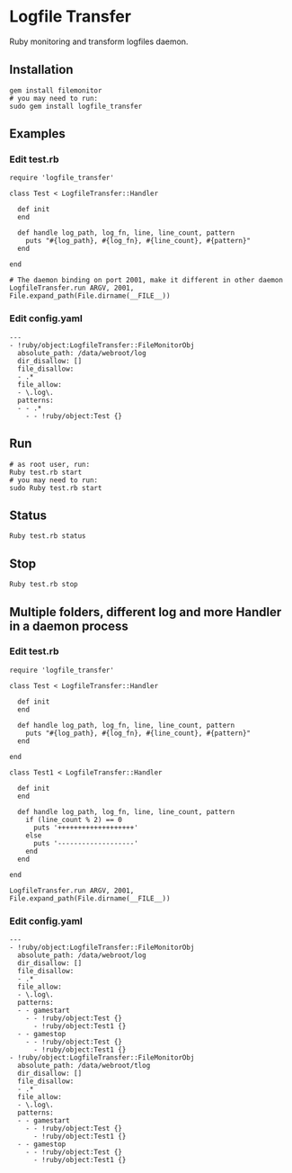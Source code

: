 # Logfile Transfer

Ruby monitoring and transform logfiles daemon.

## Installation

    gem install filemonitor
    # you may need to run:
    sudo gem install logfile_transfer

## Examples

### Edit test.rb

    require 'logfile_transfer'

    class Test < LogfileTransfer::Handler

      def init
      end

      def handle log_path, log_fn, line, line_count, pattern
        puts "#{log_path}, #{log_fn}, #{line_count}, #{pattern}"
      end

    end

    # The daemon binding on port 2001, make it different in other daemon
    LogfileTransfer.run ARGV, 2001, File.expand_path(File.dirname(__FILE__))

### Edit config.yaml

    ---
    - !ruby/object:LogfileTransfer::FileMonitorObj
      absolute_path: /data/webroot/log
      dir_disallow: []
      file_disallow:
      - .*
      file_allow:
      - \.log\.
      patterns:
      - - .*
        - - !ruby/object:Test {}

## Run

    # as root user, run:
    Ruby test.rb start
    # you may need to run:
    sudo Ruby test.rb start

## Status

    Ruby test.rb status

## Stop

    Ruby test.rb stop

## Multiple folders, different log and more Handler in a daemon process

### Edit test.rb

    require 'logfile_transfer'

    class Test < LogfileTransfer::Handler

      def init
      end

      def handle log_path, log_fn, line, line_count, pattern
        puts "#{log_path}, #{log_fn}, #{line_count}, #{pattern}"
      end

    end

    class Test1 < LogfileTransfer::Handler

      def init
      end

      def handle log_path, log_fn, line, line_count, pattern
        if (line_count % 2) == 0
          puts '+++++++++++++++++++'
        else
          puts '-------------------'
        end
      end

    end

    LogfileTransfer.run ARGV, 2001, File.expand_path(File.dirname(__FILE__))

### Edit config.yaml

    ---
    - !ruby/object:LogfileTransfer::FileMonitorObj
      absolute_path: /data/webroot/log
      dir_disallow: []
      file_disallow:
      - .*
      file_allow:
      - \.log\.
      patterns:
      - - gamestart
        - - !ruby/object:Test {}
          - !ruby/object:Test1 {}
      - - gamestop
        - - !ruby/object:Test {}
          - !ruby/object:Test1 {}
    - !ruby/object:LogfileTransfer::FileMonitorObj
      absolute_path: /data/webroot/tlog
      dir_disallow: []
      file_disallow:
      - .*
      file_allow:
      - \.log\.
      patterns:
      - - gamestart
        - - !ruby/object:Test {}
          - !ruby/object:Test1 {}
      - - gamestop
        - - !ruby/object:Test {}
          - !ruby/object:Test1 {}
